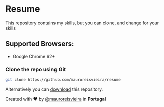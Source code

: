 # Resume

This repository contains my skills, but you can clone, and change for your skills

## Supported Browsers:
- Google Chrome 62+

### Clone the repo using Git

```bash
git clone https://github.com/mauroreisvieira/resume
```

Alternatively you can [download](https://codeload.github.com/maurovieirareis/resume/zip/master) this repository.

Created with ♥️ by [@mauroreisvieira](https://twitter.com/mauroreisvieira) in **Portugal**
